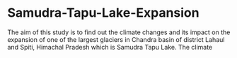 # Samudra-Tapu-Lake-Expansion
The aim of this study is to find out the climate changes and its impact on the expansion of one of the  largest glaciers in Chandra basin of district Lahaul and Spiti, Himachal Pradesh which is Samudra Tapu Lake. The climate
